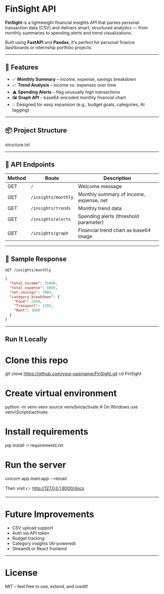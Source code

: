 # FinSight API

**FinSight** is a lightweight financial insights API that parses personal transaction data (CSV) and delivers smart, structured analytics — from monthly summaries to spending alerts and trend visualizations.

Built using **FastAPI** and **Pandas**, it's perfect for personal finance dashboards or internship portfolio projects.

---

## 🚀 Features

- ✅ **Monthly Summary** – income, expense, savings breakdown
- 📈 **Trend Analysis** – income vs. expenses over time
- ⚠️ **Spending Alerts** – flag unusually high transactions
- 🖼 **Graph API** – base64-encoded monthly financial chart
- 💡 Designed for easy expansion (e.g., budget goals, categories, AI tagging)

---

## 📦 Project Structure
structure.txt

---

## 🔌 API Endpoints

| Method | Route                | Description                                |
|--------|----------------------|--------------------------------------------|
| GET    | `/`                  | Welcome message                            |
| GET    | `/insights/monthly`  | Monthly summary of income, expense, net    |
| GET    | `/insights/trends`   | Monthly trend data                         |
| GET    | `/insights/alerts`   | Spending alerts (threshold parameter)      |
| GET    | `/insights/graph`    | Financial trend chart as base64 image      |

---

## 🧪 Sample Response

`GET /insights/monthly`

```json
{
  "total_income": 15000,
  "total_expense": 8000,
  "net_savings": 7000,
  "category_breakdown": {
    "Food": 2500,
    "Transport": 1200,
    "Rent": 3000
  }
}
```
---
## Run It Locally
# Clone this repo
git clone https://github.com/your-username/FinSight.git
cd FinSight

# Create virtual environment
python -m venv venv
source venv/bin/activate  # On Windows use venv\Scripts\activate

# Install requirements
pip install -r requirements.txt

# Run the server
uvicorn app.main:app --reload

Then visit 👉 http://127.0.0.1:8000/docs

---

# Future Improvements
- CSV upload support
- Auth via API token
- Budget tracking
- Category insights (AI-powered)
- Streamlit or React frontend

---

# License
MIT – feel free to use, extend, and credit!
